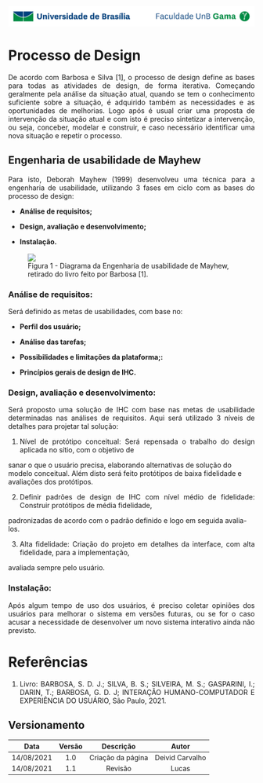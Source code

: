 ![UnB](img/unb.jpg)

# Processo de Design

<p align = "justify">De acordo com Barbosa e Silva [1], o processo de design define as bases para todas as atividades de design, de forma iterativa.
Começando geralmente pela análise da situação atual, quando se tem o conhecimento suficiente sobre a situação, 
é adquirido também as necessidades e as oportunidades de melhorias. Logo após é usual criar uma proposta de intervenção da situação atual e com isto é preciso sintetizar a intervenção,
ou seja, conceber, modelar e construir, e caso necessário identificar uma nova situação e repetir o processo.</p>

## Engenharia de usabilidade de Mayhew

<p align = "justify">Para isto, Deborah Mayhew (1999) desenvolveu uma técnica para a engenharia de usabilidade, 
utilizando 3 fases em ciclo com as bases do processo de design:</p>

- <p align = "justify"><b>Análise de requisitos;</b></p>

- <p align = "justify"><b>Design, avaliação e desenvolvimento;</b></p>

- <p align = "justify"><b>Instalação.</b></p>

<figure>
<img align=center width="700" src="../../img/may.png">
<br>
<figcaption>Figura 1 - Diagrama da Engenharia de usabilidade de Mayhew, retirado do livro feito por Barbosa [1].</a></figcaption>
</figure>

### Análise de requisitos:

<p align = "justify">Será definido as metas de usabilidades, com base no:</p>

- <p align = "justify"><b>Perfil dos usuário;</b>

- <p align = "justify"><b>Análise das tarefas;</b>

- <p align = "justify"><b>Possibilidades e limitações da plataforma;:</b>

- <p align = "justify"><b>Princípios gerais de design de IHC.</b>

### Design, avaliação e desenvolvimento:

<p align = "justify">Será proposto uma solução de IHC com base nas metas de usabilidade determinadas nas análises de requisitos.
Aqui será utilizado 3 níveis de detalhes para projetar tal solução:</p>

1. <p align = "justify">Nível de protótipo conceitual: Será repensada o trabalho do design aplicada no sítio, com o objetivo de
sanar o que o usuário precisa, elaborando alternativas de solução do modelo conceitual. Além disto será feito protótipos de baixa
fidelidade e avaliações dos protótipos.</p>

2. <p align = "justify">Definir padrões de design de IHC com nível médio de fidelidade: Construir protótipos de média fidelidade,
padronizadas de acordo com o padrão definido e logo em seguida avalia-los.</p>

3. <p align = "justify">Alta fidelidade: Criação do projeto em detalhes da interface, com alta fidelidade, para a implementação,
avaliada sempre pelo usuário.</p>

### Instalação:

<p align = "justify">Após algum tempo de uso dos usuários, é preciso coletar opiniões dos usuários para melhorar o sistema em versões futuras,
ou se for o caso acusar a necessidade de desenvolver um novo sistema interativo ainda não previsto.</p>

# Referências

1. <p align = "justify">Livro: BARBOSA, S. D. J.; SILVA, B. S.; SILVEIRA, M. S.; GASPARINI, I.; DARIN, T.; BARBOSA, G. D. J; INTERAÇÃO HUMANO-COMPUTADOR E EXPERIÊNCIA DO USUÁRIO, São Paulo, 2021.</p>

## Versionamento

| Data |Versão|         Descrição          |       Autor      |
|:----:|:----:|:--------------------------:|:----------------:|
| 14/08/2021 |  1.0 | Criação da página     | Deivid Carvalho |
| 14/08/2021|  1.1   | Revisão | Lucas |
